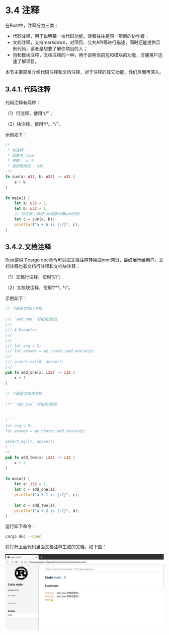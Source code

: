 # 3.4 注释

在Rust中，注释分为三类：

- 代码注释，用于说明某一块代码功能，读者往往是同一项目的协作者；
- 文档注释，支持markdown，对项目、公共API等进行描述，同时还能提供示例代码，读者是想要了解你项目的人；
- 包和模块注释，文档注释的一种，用于说明当前包和模块的功能，方便用户迅速了解项目。

本节主要简单介绍代码注释和文档注释，对于注释的其它功能，我们后面再深入。

## 3.4.1. 代码注释

代码注释有两种：

（1）行注释，使用“//”；

（2）块注释，使用“/*... */”。

示例如下：

```Rust
/*
 * 块注释：
 * 函数名：sum
 * 参数： a，b
 * 返回值类型： u32
 */
fn sum(a: u32, b: u32) -> u32 {
    a + b
}

fn main() {
    let a: u32 = 1;
    let b: u32 = 1;
    // 行注释：调用sum函数计算a+b的和
    let c = sum(a, b);
    println!("a + b is {:?}", c);
}
```

## 3.4.2.文档注释

Rust提供了cargo doc命令可以把文档注释转换成html网页，最终展示给用户。文档注释也有文档行注释和文档块注释：

（1）文档行注释，使用“///”;

（2）文档块注释，使用“/**...*/”。

示例如下：

```Rust
// 下面是文档行注释

/// `add_one` 将指定值加1
///
/// # Examples
///
/// ```
/// let arg = 5;
/// let answer = my_crate::add_one(arg);
///
/// assert_eq!(6, answer);
/// ```
pub fn add_one(x: i32) -> i32 {
    x + 1
}

// 下面是文档块注释

/** `add_two` 将指定值加2


\```
let arg = 5;
let answer = my_crate::add_two(arg);

assert_eq!(7, answer);
\```
*/
pub fn add_two(x: i32) -> i32 {
    x + 2
}

fn main() {
    let a: i32 = 1;
    let c = add_one(a);
    println!("a + 1 is {:?}", c);

    let d = add_two(a);
    println!("a + 2 is {:?}", d);
}
```

运行如下命令：

```bash
cargo doc --open
```

将打开上面代码里面文档注释生成的文档，如下图：

![注释](./assets/1.png)

